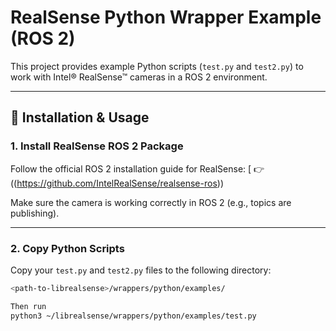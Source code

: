 # RealSense Python Wrapper Example (ROS 2)

This project provides example Python scripts (`test.py` and `test2.py`) to work with Intel® RealSense™ cameras in a ROS 2 environment.

---

## 🔧 Installation & Usage

### 1. Install RealSense ROS 2 Package

Follow the official ROS 2 installation guide for RealSense:
[
👉((https://github.com/IntelRealSense/realsense-ros))

Make sure the camera is working correctly in ROS 2 (e.g., topics are publishing).

---

### 2. Copy Python Scripts

Copy your `test.py` and `test2.py` files to the following directory:

```bash
<path-to-librealsense>/wrappers/python/examples/

Then run 
python3 ~/librealsense/wrappers/python/examples/test.py

